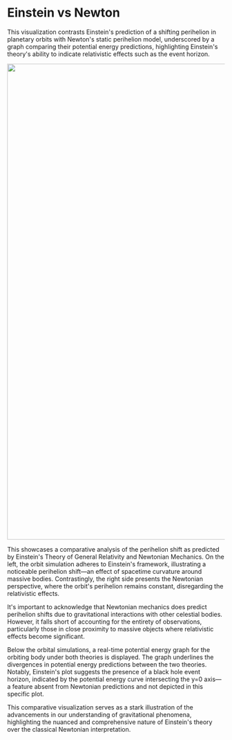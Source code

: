 # Einstein vs Newton

This visualization contrasts Einstein's prediction of a shifting perihelion in planetary orbits with Newton's static perihelion model, underscored by a graph comparing their potential energy predictions, highlighting Einstein's theory's ability to indicate relativistic effects such as the event horizon.

<p align="center">
  <img src="./orbits.gif" alt="Orbits" width="1100">
</p>


This showcases a comparative analysis of the perihelion shift as predicted by Einstein's Theory of General Relativity and Newtonian Mechanics. On the left, the orbit simulation adheres to Einstein's framework, illustrating a noticeable perihelion shift—an effect of spacetime curvature around massive bodies. Contrastingly, the right side presents the Newtonian perspective, where the orbit's perihelion remains constant, disregarding the relativistic effects.

It's important to acknowledge that Newtonian mechanics does predict perihelion shifts due to gravitational interactions with other celestial bodies. However, it falls short of accounting for the entirety of observations, particularly those in close proximity to massive objects where relativistic effects become significant.

Below the orbital simulations, a real-time potential energy graph for the orbiting body under both theories is displayed. The graph underlines the divergences in potential energy predictions between the two theories. Notably, Einstein's plot suggests the presence of a black hole event horizon, indicated by the potential energy curve intersecting the y=0 axis—a feature absent from Newtonian predictions and not depicted in this specific plot.

This comparative visualization serves as a stark illustration of the advancements in our understanding of gravitational phenomena, highlighting the nuanced and comprehensive nature of Einstein's theory over the classical Newtonian interpretation.